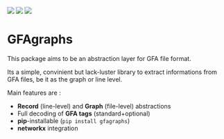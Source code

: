 [![](https://img.shields.io/badge/Python-3.10-blue.svg)]()
[![](https://img.shields.io/badge/Documentation-unfinished-orange.svg)]()
[![](https://img.shields.io/badge/build-passing-green.svg)]()

# GFAgraphs

This package aims to be an abstraction layer for GFA file format.

Its a simple, convinient but lack-luster library to extract informations from GFA files, be it as the graph or line level.

Main features are :
+ **Record** (line-level) and **Graph** (file-level) abstractions
+ Full decoding of **GFA tags** (standard+optional)
+ **pip**-installable (`pip install gfagraphs`)
+ **networkx** integration


